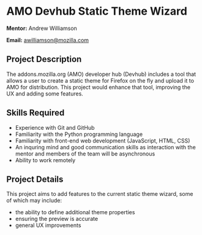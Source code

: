 # AMO Devhub Static Theme Wizard

**Mentor:** Andrew Williamson

**Email:** awilliamson@mozilla.com

## Project Description

The addons.mozilla.org (AMO) developer hub (Devhub) includes a tool that allows a user to create a static theme for Firefox on the fly and upload it to AMO for distribution. This project would enhance that tool, improving the UX and adding some features.

## Skills Required

- Experience with Git and GitHub
- Familiarity with the Python programming language
- Familiarity with front-end web development (JavaScript, HTML, CSS)
- An inquring mind and good communication skills as interaction with the mentor and members of the team will be asynchronous
- Ability to work remotely

## Project Details

This project aims to add features to the current static theme wizard, some of which may include:

- the ability to define additional theme properties
- ensuring the preview is accurate
- general UX improvements
